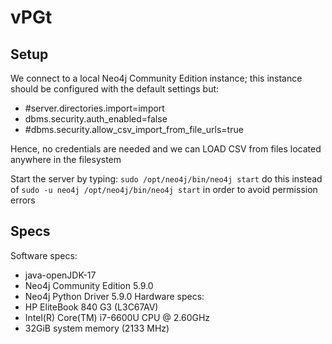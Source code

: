 # vPGt

## Setup 

We connect to a local Neo4j Community Edition instance; this instance should be configured with the default settings but:
* #server.directories.import=import
* dbms.security.auth_enabled=false
* #dbms.security.allow_csv_import_from_file_urls=true

Hence, no credentials are needed and we can LOAD CSV from files located anywhere in the filesystem

Start the server by typing: `sudo /opt/neo4j/bin/neo4j start` do this instead of `sudo -u neo4j /opt/neo4j/bin/neo4j start` in order to avoid permission errors

## Specs

Software specs:
* java-openJDK-17
* Neo4j Community Edition 5.9.0
* Neo4j Python Driver 5.9.0
Hardware specs:
* HP EliteBook 840 G3 (L3C67AV)
* Intel(R) Core(TM) i7-6600U CPU @ 2.60GHz
* 32GiB system memory (2133 MHz)


